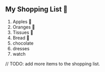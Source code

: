 ## My Shopping List 🛒

1. Apples 🍎
2. Oranges 🍊
3. Tissues 🚽
4. Bread 🍞
5. chocolate
6. dresses
7. watch

// TODO: add more items to the shopping list.

